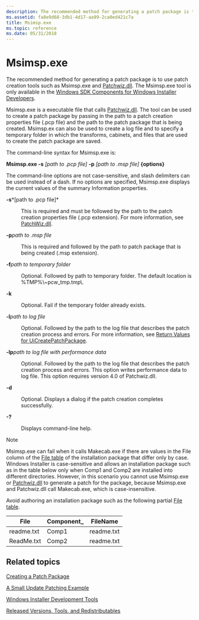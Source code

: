 ```yaml
---
description: The recommended method for generating a patch package is to use patch creation tools such as Msimsp.exe and Patchwiz.dll. The Msimsp.exe tool is only available in the Windows SDK Components for Windows Installer Developers.
ms.assetid: fa8e9d68-3db1-4d17-aa99-2ca0ed421c7a
title: Msimsp.exe
ms.topic: reference
ms.date: 05/31/2018
---
```


# Msimsp.exe

The recommended method for generating a patch package is to use patch creation tools such as Msimsp.exe and [Patchwiz.dll](patchwiz-dll.md). The Msimsp.exe tool is only available in the [Windows SDK Components for Windows Installer Developers](platform-sdk-components-for-windows-installer-developers.md).

Msimsp.exe is a executable file that calls [Patchwiz.dll](patchwiz-dll.md). The tool can be used to create a patch package by passing in the path to a patch creation properties file (.pcp file) and the path to the patch package that is being created. Msimsp.ex can also be used to create a log file and to specify a temporary folder in which the transforms, cabinets, and files that are used to create the patch package are saved.

The command-line syntax for Msimsp.exe is:

**Msimsp.exe -s** *\[path to .pcp file\]* **-p** *\[path to .msp file\]* **{options}**

The command-line options are not case-sensitive, and slash delimiters can be used instead of a dash. If no options are specified, Msimsp.exe displays the current values of the summary Information properties.

<dl> <dt>

<span id="-s_path_to_.pcp_file_"></span><span id="-S_PATH_TO_.PCP_FILE_"></span>**-s***\[path to .pcp file\]*
</dt> <dd>

This is required and must be followed by the path to the patch creation properties file (.pcp extension). For more information, see [PatchWiz.dll](patchwiz-dll.md).

</dd> <dt>

<span id="-ppath_to_.msp_file"></span><span id="-PPATH_TO_.MSP_FILE"></span>**-p***path to .msp file*
</dt> <dd>

This is required and followed by the path to patch package that is being created (.msp extension).

</dd> <dt>

<span id="-fpath_to_temporary_folder"></span><span id="-FPATH_TO_TEMPORARY_FOLDER"></span>**-f***path to temporary folder*
</dt> <dd>

Optional. Followed by path to temporary folder. The default location is %TMP%\\~pcw\_tmp.tmp\\.

</dd> <dt>

<span id="-k"></span><span id="-K"></span>**-k**
</dt> <dd>

Optional. Fail if the temporary folder already exists.

</dd> <dt>

<span id="-lpath_to_log_file"></span><span id="-LPATH_TO_LOG_FILE"></span>**-l***path to log file*
</dt> <dd>

Optional. Followed by the path to the log file that describes the patch creation process and errors. For more information, see [Return Values for UiCreatePatchPackage](return-values-for-uicreatepatchpackage.md).

</dd> <dt>

<span id="-lppath_to_log_file_with_performance_data"></span><span id="-LPPATH_TO_LOG_FILE_WITH_PERFORMANCE_DATA"></span>**-lp***path to log file with performance data*
</dt> <dd>

Optional. Followed by the path to the log file that describes the patch creation process and errors. This option writes performance data to log file. This option requires version 4.0 of Patchwiz.dll.

</dd> <dt>

<span id="-d"></span><span id="-D"></span>**-d**
</dt> <dd>

Optional. Displays a dialog if the patch creation completes successfully.

</dd> <dt>

<span id="-_"></span>**-?**
</dt> <dd>

Displays command-line help.

</dd> </dl>

> [!Note]
> Msimsp.exe can fail when it calls Makecab.exe if there are values in the File column of the [File table](file-table.md) of the installation package that differ only by case. Windows Installer is case-sensitive and allows an installation package such as in the table below only when Comp1 and Comp2 are installed into different directories. However, in this scenario you cannot use Msimsp.exe or [Patchwiz.dll](patchwiz-dll.md) to generate a patch for the package, because Msimsp.exe and Patchwiz.dll call Makecab.exe, which is case-insensitive.
> 
> Avoid authoring an installation package such as the following partial [File table](file-table.md).
> 
> | File       | Component\_ | FileName   |
> |------------|-------------|------------|
> | readme.txt | Comp1       | readme.txt |
> | ReadMe.txt | Comp2       | readme.txt |


## Related topics

<dl> <dt>

[Creating a Patch Package](creating-a-patch-package.md)
</dt> <dt>

[A Small Update Patching Example](a-small-update-patching-example.md)
</dt> <dt>

[Windows Installer Development Tools](windows-installer-development-tools.md)
</dt> <dt>

[Released Versions, Tools, and Redistributables](released-versions-tools-and-redistributables.md)
</dt> </dl>

 

 



